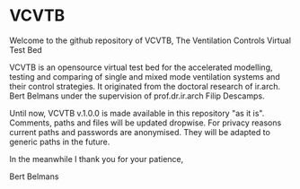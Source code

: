 # VCVTB
Welcome to the github repository of VCVTB, The Ventilation Controls Virtual Test Bed

VCVTB is an opensource virtual test bed for the accelerated modelling, testing and comparing of single and mixed mode ventilation systems and their control strategies. It originated from the doctoral research of ir.arch. Bert Belmans under the supervision of prof.dr.ir.arch Filip Descamps.

Until now, VCVTB v.1.0.0 is made available in this repository "as it is". Comments, paths and files will be updated dropwise.
For privacy reasons current paths and passwords are anonymised. They will be adapted to generic paths in the future.

In the meanwhile I thank you for your patience,

Bert Belmans
